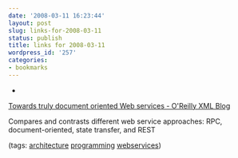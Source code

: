 ```yaml
---
date: '2008-03-11 16:23:44'
layout: post
slug: links-for-2008-03-11
status: publish
title: links for 2008-03-11
wordpress_id: '257'
categories:
- bookmarks
---
```



	
  * 
		

[Towards truly document oriented Web services - O'Reilly XML Blog](http://www.oreillynet.com/xml/blog/2005/07/towards_truly_document_oriente.html)


		

Compares and contrasts different web service approaches:  RPC, document-oriented, state transfer, and REST


		

(tags: [architecture](http://del.icio.us/eob/architecture) [programming](http://del.icio.us/eob/programming) [webservices](http://del.icio.us/eob/webservices))


	




